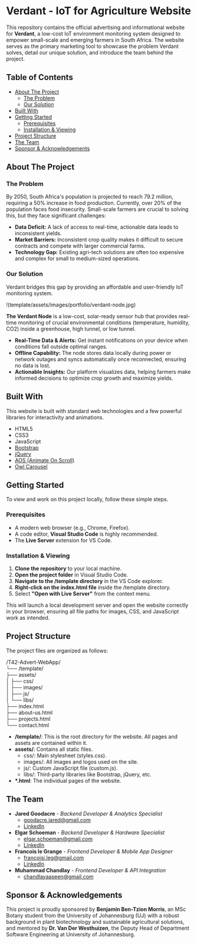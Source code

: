 # **Verdant \- IoT for Agriculture Website**

This repository contains the official advertising and informational website for **Verdant**, a low-cost IoT environment monitoring system designed to empower small-scale and emerging farmers in South Africa. The website serves as the primary marketing tool to showcase the problem Verdant solves, detail our unique solution, and introduce the team behind the project.

## **Table of Contents**

* [About The Project](https://www.google.com/search?q=%23about-the-project)  
  * [The Problem](https://www.google.com/search?q=%23the-problem)  
  * [Our Solution](https://www.google.com/search?q=%23our-solution)  
* [Built With](https://www.google.com/search?q=%23built-with)  
* [Getting Started](https://www.google.com/search?q=%23getting-started)  
  * [Prerequisites](https://www.google.com/search?q=%23prerequisites)  
  * [Installation & Viewing](https://www.google.com/search?q=%23installation--viewing)  
* [Project Structure](https://www.google.com/search?q=%23project-structure)  
* [The Team](https://www.google.com/search?q=%23the-team)  
* [Sponsor & Acknowledgements](https://www.google.com/search?q=%23sponsor--acknowledgements)

## **About The Project**

### **The Problem**

By 2050, South Africa's population is projected to reach 79.2 million, requiring a 50% increase in food production. Currently, over 20% of the population faces food insecurity. Small-scale farmers are crucial to solving this, but they face significant challenges:

* **Data Deficit:** A lack of access to real-time, actionable data leads to inconsistent yields.  
* **Market Barriers:** Inconsistent crop quality makes it difficult to secure contracts and compete with larger commercial farms.  
* **Technology Gap:** Existing agri-tech solutions are often too expensive and complex for small to medium-sized operations.

### **Our Solution**

Verdant bridges this gap by providing an affordable and user-friendly IoT monitoring system.

\!(template/assets/images/portfolio/verdant-node.jpg)

**The Verdant Node** is a low-cost, solar-ready sensor hub that provides real-time monitoring of crucial environmental conditions (temperature, humidity, CO2) inside a greenhouse, high tunnel, or low tunnel.

* **Real-Time Data & Alerts:** Get instant notifications on your device when conditions fall outside optimal ranges.  
* **Offline Capability:** The node stores data locally during power or network outages and syncs automatically once reconnected, ensuring no data is lost.  
* **Actionable Insights:** Our platform visualizes data, helping farmers make informed decisions to optimize crop growth and maximize yields.

## **Built With**

This website is built with standard web technologies and a few powerful libraries for interactivity and animations.

* HTML5  
* CSS3  
* JavaScript  
* [Bootstrap](https://getbootstrap.com/)  
* [jQuery](https://jquery.com/)  
* [AOS (Animate On Scroll)](https://michalsnik.github.io/aos/)  
* [Owl Carousel](https://owlcarousel2.github.io/OwlCarousel2/)

## **Getting Started**

To view and work on this project locally, follow these simple steps.

### **Prerequisites**

* A modern web browser (e.g., Chrome, Firefox).  
* A code editor, **Visual Studio Code** is highly recommended.  
* The **Live Server** extension for VS Code.

### **Installation & Viewing**

1. **Clone the repository** to your local machine.  
2. **Open the project folder** in Visual Studio Code.  
3. **Navigate to the /template directory** in the VS Code explorer.  
4. **Right-click on the index.html file** inside the /template directory.  
5. Select **"Open with Live Server"** from the context menu.

This will launch a local development server and open the website correctly in your browser, ensuring all file paths for images, CSS, and JavaScript work as intended.

## **Project Structure**

The project files are organized as follows:

/T42-Advert-WebApp/  
└── /template/  
    ├── assets/  
    │   ├── css/  
    │   ├── images/  
    │   ├── js/  
    │   └── libs/  
    ├── index.html  
    ├── about-us.html  
    ├── projects.html  
    └── contact.html

* **/template/**: This is the root directory for the website. All pages and assets are contained within it.  
* **assets/**: Contains all static files.  
  * css/: Main stylesheet (styles.css).  
  * images/: All images and logos used on the site.  
  * js/: Custom JavaScript file (custom.js).  
  * libs/: Third-party libraries like Bootstrap, jQuery, etc.  
* **\*.html**: The individual pages of the website.

## **The Team**

* **Jared Goodacre** \- *Backend Developer & Analytics Specialist*  
  * goodacre.jared@gmail.com  
  * [LinkedIn](https://www.google.com/search?q=https://linkedin.com/in/jared-goodacre-71902637a)  
* **Elgar Schoeman** \- *Backend Developer & Hardware Specialist*  
  * elgar.schoeman@gmail.com  
  * [LinkedIn](https://www.google.com/search?q=https://linkedin.com/in/elgar-schoeman-983454263)  
* **Francois le Grange** \- *Frontend Developer & Mobile App Designer*  
  * francoisj.leg@gmail.com  
  * [LinkedIn](https://www.google.com/search?q=https://linkedin.com/in/francois-le-grange)  
* **Muhammad Chandlay** \- *Frontend Developer & API Integration*  
  * chandlayaaseen@gmail.com

## **Sponsor & Acknowledgements**

This project is proudly sponsored by **Benjamin Ben-Tzion Morris**, an MSc Botany student from the University of Johannesburg (UJ) with a robust background in plant biotechnology and sustainable agricultural solutions,
and mentored by **Dr. Van Der Westhuizen**, the Deputy Head of Department Software Engineering at University of Johannesburg.
